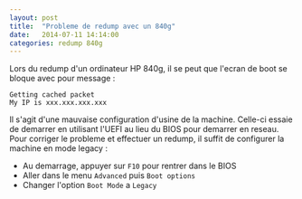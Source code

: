 ```yaml
---
layout: post
title:  "Probleme de redump avec un 840g"
date:   2014-07-11 14:14:00
categories: redump 840g
---
```


Lors du redump d'un ordinateur HP 840g, il se peut que l'ecran de boot se bloque avec pour message :

    Getting cached packet
    My IP is xxx.xxx.xxx.xxx

Il s'agit d'une mauvaise configuration d'usine de la machine. Celle-ci essaie de demarrer en utilisant l'UEFI au lieu du BIOS pour demarrer en reseau.
Pour corriger le probleme et effectuer un redump, il suffit de configurer la machine en mode legacy :

- Au demarrage, appuyer sur `F10` pour rentrer dans le BIOS
- Aller dans le menu `Advanced` puis `Boot options`
- Changer l'option `Boot Mode` a `Legacy`
